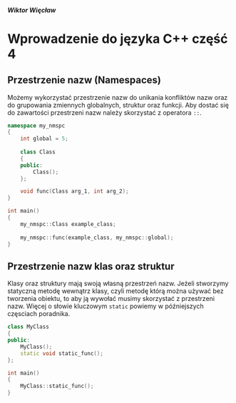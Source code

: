 ##### Wiktor Więcław 
# Wprowadzenie do języka C++ część 4

## Przestrzenie nazw (Namespaces)
Możemy wykorzystać przestrzenie nazw do unikania konfliktów nazw oraz do grupowania zmiennych globalnych, struktur oraz funkcji. Aby dostać się do zawartości przestrzeni nazw należy skorzystać z operatora ```::```.  
```c++
namespace my_nmspc
{
    int global = 5;
    
    class Class
    {
    public:
        Class();
    };

    void func(Class arg_1, int arg_2);
}

int main()
{
    my_nmspc::Class example_class;
    
    my_nmspc::func(example_class, my_nmspc::global);
}
```

## Przestrzenie nazw klas oraz struktur
Klasy oraz struktury mają swoją własną przestrzeń nazw. Jeżeli stworzymy statyczną metodę wewnątrz klasy, czyli metodę którą można używać bez tworzenia obiektu, to aby ją wywołać musimy skorzystać z przestrzeni nazw. Więcej o słowie kluczowym ```static``` powiemy w późniejszych częsciach poradnika.
```c++
class MyClass
{
public:
    MyClass();
    static void static_func();
};

int main()
{
    MyClass::static_func();
}
```
